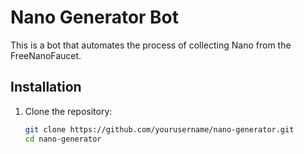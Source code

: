 # Nano Generator Bot

This is a bot that automates the process of collecting Nano from the FreeNanoFaucet.

## Installation

1. Clone the repository:
   ```bash
   git clone https://github.com/yourusername/nano-generator.git
   cd nano-generator
